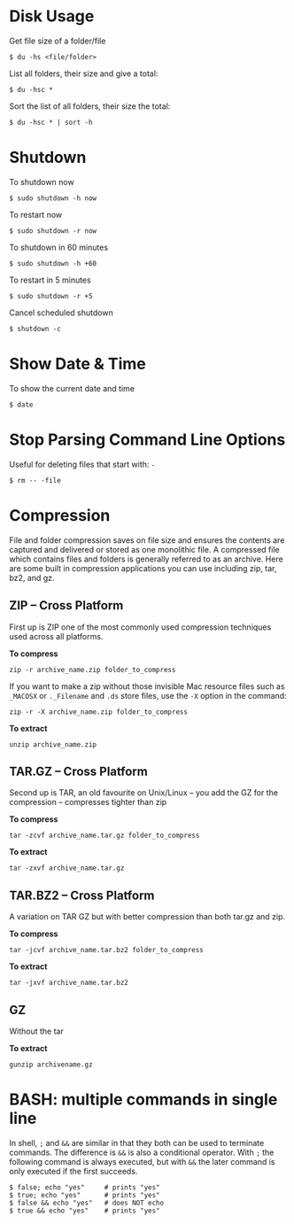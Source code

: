 # Disk Usage
Get file size of a folder/file
```
$ du -hs <file/folder>
```
List all folders, their size and give a total: 
```
$ du -hsc *
```
Sort the list of all folders, their size the total: 
```
$ du -hsc * | sort -h
```

# Shutdown 
To shutdown now
```
$ sudo shutdown -h now
```
To restart now
```
$ sudo shutdown -r now
```
To shutdown in 60 minutes
```
$ sudo shutdown -h +60
```
To restart in 5 minutes
```
$ sudo shutdown -r +5
```
Cancel scheduled shutdown
```
$ shutdown -c
```

# Show Date & Time
To show the current date and time
```
$ date
```

# Stop Parsing Command Line Options
Useful for deleting files that start with: `-`
```
$ rm -- -file
```

# Compression
File and folder compression saves on file size and ensures the contents are captured and delivered or stored as one monolithic file. A compressed file which contains files and folders is generally referred to as an archive. Here are some built in compression applications you can use including zip, tar, bz2, and gz.

## ZIP – Cross Platform
First up is ZIP one of the most commonly used compression techniques used across all platforms.

**To compress**
```
zip -r archive_name.zip folder_to_compress
```
If you want to make a zip without those invisible Mac resource files such as `_MACOSX` or `._Filename` and `.ds` store files, use the `-X` option in the command:
```
zip -r -X archive_name.zip folder_to_compress
```
**To extract**
```
unzip archive_name.zip
```
## TAR.GZ – Cross Platform
Second up is TAR, an old favourite on Unix/Linux – you add the GZ for the compression – compresses tighter than zip

**To compress**
```
tar -zcvf archive_name.tar.gz folder_to_compress
```
**To extract**
```
tar -zxvf archive_name.tar.gz
```
## TAR.BZ2 – Cross Platform
A variation on TAR GZ but with better compression than both tar.gz and zip.

**To compress**
```
tar -jcvf archive_name.tar.bz2 folder_to_compress
```
**To extract**
```
tar -jxvf archive_name.tar.bz2
```
## GZ
Without the tar

**To extract**
```
gunzip archivename.gz
```

# BASH: multiple commands in single line
In shell, `;` and `&&` are similar in that they both can be used to terminate commands. The difference is `&&` is also a conditional operator. With `;` the following command is always executed, but with `&&` the later command is only executed if the first succeeds.
```
$ false; echo "yes"     # prints "yes"
$ true; echo "yes"      # prints "yes"
$ false && echo "yes"   # does NOT echo
$ true && echo "yes"    # prints "yes" 
```